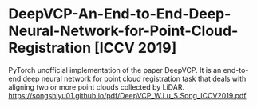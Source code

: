 # DeepVCP-An-End-to-End-Deep-Neural-Network-for-Point-Cloud-Registration [ICCV 2019]
PyTorch unofficial implementation of the paper DeepVCP. It is an end-to-end deep neural network for point cloud registration task that deals with aligning two or more point clouds collected by LiDAR. https://songshiyu01.github.io/pdf/DeepVCP_W.Lu_S.Song_ICCV2019.pdf
